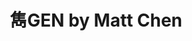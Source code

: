 ---
title: "雋GEN by Matt Chen"
description: "雋GEN by Matt Chen"
layout: shop
keywords:
  - 美食競賽
  - 台灣美食
  - 美食精選
datePublished: "2025-06-30"
dateModified: "2025-07-02"
city: "高雄市"
district: "前鎮區"
address: "高雄市前鎮區復興四路8號"
phone: "073384885"
geo: "22.604326410394755, 120.29928960453516"
google_map: "https://maps.app.goo.gl/NSswK2yNTwJaWgCM8"
footinder: "https://footinder.com.tw/%e9%ab%98%e9%9b%84%e5%b8%82%e5%89%8d%e9%8e%ae%e5%8d%80/362185/"
official: "https://www.gentaiwan.com/"
award:
  - name: "500盤"
    year: "2024"
    entries:
      - dishes:
          - "陳年菜脯鮑魚扣花菇"

---